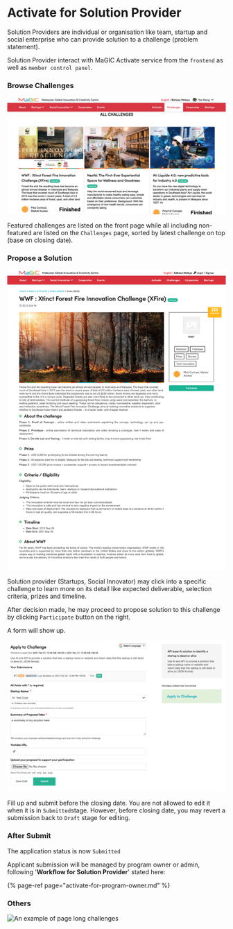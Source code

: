 # Activate for Solution Provider

Solution Providers are individual or organisation like team, startup and social enterprise who can provide solution to a challenge \(problem statement\).

Solution Provider interact with MaGIC Activate service from the `frontend` as well as `member control panel`.

### Browse Challenges

![Challenge directory on frontend](../../../.gitbook/assets/screenshot-2021-03-01-at-6.25.44-pm.png)

Featured challenges are listed on the front page while all including non-featured are listed on the `Challenges` page, sorted by latest challenge on top \(base on closing date\).

### Propose a Solution

![Click the Participate button to propose your solution](../../../.gitbook/assets/magic-dev-.png)

Solution provider \(Startups, Social Innovator\) may click into a specific challenge to learn more on its detail like expected deliverable, selection criteria, prizes and timeline. 

After decision made, he may proceed to propose solution to this challenge by clicking `Participate` button on the right.

A form will show up.

![Example of challenge participation form](../../../.gitbook/assets/screenshot-2021-02-22-at-3.19.41-pm.png)

Fill up and submit before the closing date. You are not allowed to edit it when it is in `Submitted`stage. However, before closing date, you may revert a submission back to `Draft` stage for editing.

### After Submit

The application status is now `Submitted`

Applicant submission will be managed by program owner or admin, following '**Workflow for Solution Provider**' stated here:

{% page-ref page="activate-for-program-owner.md" %}



### Others

![An example of page long challenges](../../../.gitbook/assets/magic-central.png)

